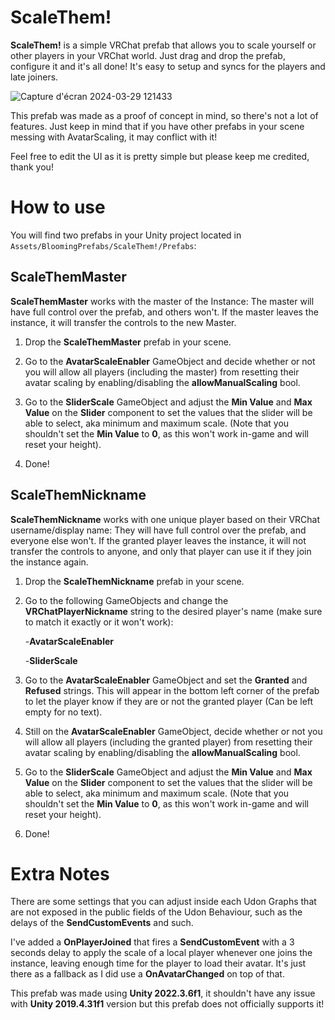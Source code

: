 
# ScaleThem!

**ScaleThem!** is a simple VRChat prefab that allows you to scale yourself or other players in your VRChat world. Just drag and drop the prefab, configure it and it's all done! It's easy to setup and syncs for the players and late joiners.

![Capture d'écran 2024-03-29 121433](https://github.com/BloomingTails/ScaleThem/assets/77898978/85056da3-82c0-41bd-b0ce-d8b61754580a)

This prefab was made as a proof of concept in mind, so there's not a lot of features. Just keep in mind that if you have other prefabs in your scene messing with AvatarScaling, it may conflict with it!

Feel free to edit the UI as it is pretty simple but please keep me credited, thank you!



# How to use

You will find two prefabs in your Unity project located in `Assets/BloomingPrefabs/ScaleThem!/Prefabs`:

## ScaleThemMaster

**ScaleThemMaster** works with the master of the Instance: The master will have full control over the prefab, and others won't. If the master leaves the instance, it will transfer the controls to the new Master.

1. Drop the **ScaleThemMaster** prefab in your scene.

2. Go to the **AvatarScaleEnabler** GameObject and decide whether or not you will allow all players (including the master) from resetting their avatar scaling by enabling/disabling the **allowManualScaling** bool.

3. Go to the **SliderScale** GameObject and adjust the **Min Value** and **Max Value** on the **Slider** component to set the values that the slider will be able to select, aka minimum and maximum scale. (Note that you shouldn't set the **Min Value** to **0**, as this won't work in-game and will reset your height).

4. Done!

## ScaleThemNickname

**ScaleThemNickname** works with one unique player based on their VRChat username/display name: They will have full control over the prefab, and everyone else won't. If the granted player leaves the instance, it will not transfer the controls to anyone, and only that player can use it if they join the instance again.

1. Drop the **ScaleThemNickname** prefab in your scene.

2. Go to the following GameObjects and change the **VRChatPlayerNickname** string to the desired player's name (make sure to match it exactly or it won't work):

    -**AvatarScaleEnabler**

    -**SliderScale**

3. Go to the **AvatarScaleEnabler** GameObject and set the **Granted** and **Refused** strings. This will appear in the bottom left corner of the prefab to let the player know if they are or not the granted player (Can be left empty for no text).

4. Still on the **AvatarScaleEnabler** GameObject, decide whether or not you will allow all players (including the granted player) from resetting their avatar scaling by enabling/disabling the **allowManualScaling** bool.

5. Go to the **SliderScale** GameObject and adjust the **Min Value** and **Max Value** on the **Slider** component to set the values that the slider will be able to select, aka minimum and maximum scale. (Note that you shouldn't set the **Min Value** to **0**, as this won't work in-game and will reset your height).

6. Done!

# Extra Notes

There are some settings that you can adjust inside each Udon Graphs that are not exposed in the public fields of the Udon Behaviour, such as the delays of the **SendCustomEvents** and such.

I've added a **OnPlayerJoined** that fires a **SendCustomEvent** with a 3 seconds delay to apply the scale of a local player whenever one joins the instance, leaving enough time for the player to load their avatar. It's just there as a fallback as I did use a **OnAvatarChanged** on top of that.

This prefab was made using **Unity 2022.3.6f1**, it shouldn't have any issue with **Unity 2019.4.31f1** version but this prefab does not officially supports it!
